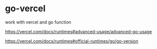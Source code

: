 # go-vercel

work with vercel and go function

https://vercel.com/docs/runtimes#advanced-usage/advanced-go-usage

https://vercel.com/docs/runtimes#official-runtimes/go/go-version
